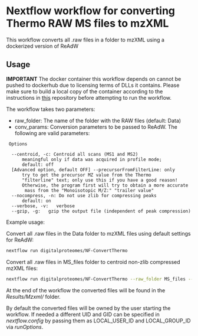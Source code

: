 # Nextflow workflow for converting Thermo RAW MS files to mzXML

This workflow converts all .raw files in a folder to mzXML using a dockerized version of ReAdW

## Usage
**IMPORTANT**
The docker container this workflow depends on cannot be pushed to dockerhub due to licensing terms of DLLs it contains.
Please make sure to build a local copy of the container according to the instructions in [this](https://github.com/PedrioliLab/docker-readw) repository before attempting to run the workflow.

The workflow takes two parameters:
- raw_folder: The name of the folder with the RAW files (default: Data)
- conv_params: Conversion parameters to be passed to ReAdW. The following are valid parameters:
```
 Options

  --centroid, -c: Centroid all scans (MS1 and MS2)
      meaningful only if data was acquired in profile mode;
      default: off
  [Advanced option, default OFF] --precursorFromFilterLine: only
      try to get the precursor MZ value from the Thermo
      "filterline" text; only use this if you have a good reason!
      Otherwise, the program first will try to obtain a more accurate
       mass from the "Monoisotopic M/Z:" "trailer value"
  --nocompress, -n: Do not use zlib for compressing peaks
      default: on
  --verbose, -v:   verbose
  --gzip, -g:   gzip the output file (independent of peak compression)
```

Example usage:

Convert all .raw files in the Data folder to mzXML files using default settings for ReAdW:
```bash
nextflow run digitalproteomes/NF-ConvertThermo
```

Convert all .raw files in MS_files folder to centroid non-zlib compressed mzXML files:
```bash
nextflow run digitalproteomes/NF-ConvertThermo --raw_folder MS_files --conv_params "-c -n"
```

At the end of the workflow the converted files will be found in the *Results/Mzxml/* folder.

By default the converted files will be owned by the user starting the workflow. If needed a different UID and GID can be specified in *nextflow.config* by passing them as LOCAL_USER_ID and LOCAL_GROUP_ID via *runOptions*.